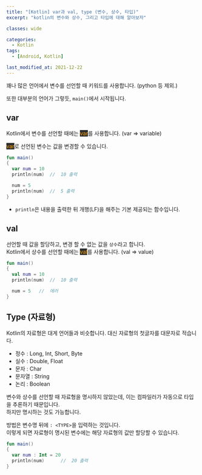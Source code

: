 ```yaml
---
title: "[Kotlin] var과 val, type (변수, 상수, 타입)"
excerpt: "kotlin의 변수와 상수, 그리고 타입에 대해 알아보자"

classes: wide

categories:
  - Kotlin
tags:
  - [Android, Kotlin]

last_modified_at: 2021-12-22
---
```


꽤나 많은 언어에서 변수를 선언할 때 키워드를 사용합니다. (python 등 제외.)

또한 대부분의 언어가 그렇듯, `main()`에서 시작됩니다.

## var

Kotlin에서 변수를 선언할 때에는 <mark style="background-color: #2e2e2e; color: orange;">var</mark>를 사용합니다. (var => variable)

<mark style="background-color: #2e2e2e; color: orange;">var</mark>로 선언된 변수는 값을 변경할 수 있습니다.

```kotlin
fun main()
{
  var num = 10
  println(num)  //  10 출력

  num = 5
  println(num)  //  5 출력
}
```

* `println`은 내용을 출력한 뒤 개행(LF)을 해주는 기본 제공되는 함수입니다.

## val

선언할 때 값을 할당하고, 변경 할 수 없는 값을 `상수`라고 합니다.   
Kotlin에서 상수를 선언할 때에는 <mark style="background-color: #2e2e2e; color: orange;">val</mark>를 사용합니다. (val => value)

```kotlin
fun main()
{
  val num = 10
  println(num)  //  10 출력

  num = 5   //  에러
}
```

## Type (자료형)

Kotlin의 자료형은 대게 언어들과 비슷합니다. 대신 자료형의 첫글자를 대문자로 적습니다.

* 정수 : Long, Int, Short, Byte
* 실수 : Double, Float
* 문자 : Char
* 문자열 : String
* 논리 : Boolean

변수와 상수를 선언할 때 자료형을 명시하지 않았는데, 이는 컴파일러가 자동으로 타입을 추론하기 때문입니다.   
하지만 명시하는 것도 가능합니다.

방법은 변수명 뒤에 `: <TYPE>`을 입력하는 것입니다.   
이렇게 되면 자료형이 명시된 변수에는 해당 자료형의 값만 할당할 수 있습니다.

```kotlin
fun main()
{
  var num : Int = 20
  println(num)      //  20 출력
}
```